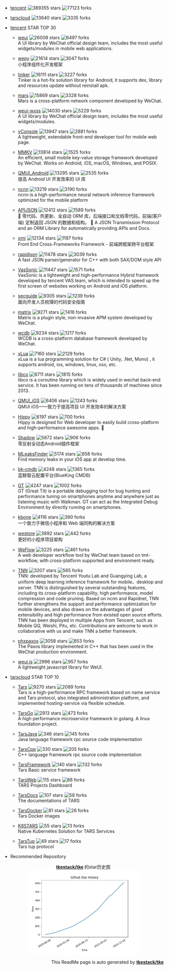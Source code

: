 
+ [tencent](https://github.com/tencent)
![389355 stars](https://img.shields.io/badge/Stars-389355-green)
![77123 forks](https://img.shields.io/badge/Forks-77123-green)

+ [tarscloud](https://github.com/tarscloud)
![13640 stars](https://img.shields.io/badge/Stars-13640-green)
![3335 forks](https://img.shields.io/badge/Forks-3335-green)





+ [tencent](https://github.com/tencent) STAR TOP 30 
    
    + [weui](https://github.com/tencent/weui) 
    ![26008 stars](https://img.shields.io/badge/Stars-26008-green)
    ![6497 forks](https://img.shields.io/badge/Forks-6497-green)  
    A UI library by WeChat official design team, includes the most useful widgets/modules in mobile web applications.
    
    + [wepy](https://github.com/tencent/wepy) 
    ![21614 stars](https://img.shields.io/badge/Stars-21614-green)
    ![3047 forks](https://img.shields.io/badge/Forks-3047-green)  
    小程序组件化开发框架
    
    + [tinker](https://github.com/tencent/tinker) 
    ![16111 stars](https://img.shields.io/badge/Stars-16111-green)
    ![3227 forks](https://img.shields.io/badge/Forks-3227-green)  
    Tinker is a hot-fix solution library for Android, it supports dex, library and resources update without reinstall apk.
    
    + [mars](https://github.com/tencent/mars) 
    ![15869 stars](https://img.shields.io/badge/Stars-15869-green)
    ![3328 forks](https://img.shields.io/badge/Forks-3328-green)  
    Mars is a cross-platform network component  developed by WeChat.
    
    + [weui-wxss](https://github.com/tencent/weui-wxss) 
    ![14030 stars](https://img.shields.io/badge/Stars-14030-green)
    ![5229 forks](https://img.shields.io/badge/Forks-5229-green)  
    A UI library by WeChat official design team, includes the most useful widgets/modules.
    
    + [vConsole](https://github.com/tencent/vConsole) 
    ![13947 stars](https://img.shields.io/badge/Stars-13947-green)
    ![2881 forks](https://img.shields.io/badge/Forks-2881-green)  
    A lightweight, extendable front-end developer tool for mobile web page.
    
    + [MMKV](https://github.com/tencent/MMKV) 
    ![13814 stars](https://img.shields.io/badge/Stars-13814-green)
    ![1525 forks](https://img.shields.io/badge/Forks-1525-green)  
    An efficient, small mobile key-value storage framework developed by WeChat. Works on Android, iOS, macOS, Windows, and POSIX.
    
    + [QMUI_Android](https://github.com/tencent/QMUI_Android) 
    ![13295 stars](https://img.shields.io/badge/Stars-13295-green)
    ![2535 forks](https://img.shields.io/badge/Forks-2535-green)  
    提高 Android UI 开发效率的 UI 库
    
    + [ncnn](https://github.com/tencent/ncnn) 
    ![13219 stars](https://img.shields.io/badge/Stars-13219-green)
    ![3190 forks](https://img.shields.io/badge/Forks-3190-green)  
    ncnn is a high-performance neural network inference framework optimized for the mobile platform
    
    + [APIJSON](https://github.com/tencent/APIJSON) 
    ![12412 stars](https://img.shields.io/badge/Stars-12412-green)
    ![1589 forks](https://img.shields.io/badge/Forks-1589-green)  
    🚀 零代码、热更新、全自动 ORM 库，后端接口和文档零代码，前端(客户端) 定制返回 JSON 的数据和结构。 🚀 A JSON Transmission Protocol and an ORM Library for automatically providing APIs and Docs.
    
    + [omi](https://github.com/tencent/omi) 
    ![12134 stars](https://img.shields.io/badge/Stars-12134-green)
    ![1197 forks](https://img.shields.io/badge/Forks-1197-green)  
     Front End Cross-Frameworks Framework - 前端跨框架跨平台框架
    
    + [rapidjson](https://github.com/tencent/rapidjson) 
    ![11478 stars](https://img.shields.io/badge/Stars-11478-green)
    ![3039 forks](https://img.shields.io/badge/Forks-3039-green)  
    A fast JSON parser/generator for C++ with both SAX/DOM style API
    
    + [VasSonic](https://github.com/tencent/VasSonic) 
    ![11447 stars](https://img.shields.io/badge/Stars-11447-green)
    ![1571 forks](https://img.shields.io/badge/Forks-1571-green)  
    VasSonic is a lightweight and high-performance Hybrid framework developed by tencent VAS team, which is intended to speed up the first screen of websites working on Android and iOS platform. 
    
    + [secguide](https://github.com/tencent/secguide) 
    ![9305 stars](https://img.shields.io/badge/Stars-9305-green)
    ![1239 forks](https://img.shields.io/badge/Forks-1239-green)  
    面向开发人员梳理的代码安全指南
    
    + [matrix](https://github.com/tencent/matrix) 
    ![9271 stars](https://img.shields.io/badge/Stars-9271-green)
    ![1416 forks](https://img.shields.io/badge/Forks-1416-green)  
    Matrix is a plugin style, non-invasive APM system developed by WeChat.
    
    + [wcdb](https://github.com/tencent/wcdb) 
    ![9234 stars](https://img.shields.io/badge/Stars-9234-green)
    ![1217 forks](https://img.shields.io/badge/Forks-1217-green)  
    WCDB is a cross-platform database framework developed by WeChat.
    
    + [xLua](https://github.com/tencent/xLua) 
    ![7160 stars](https://img.shields.io/badge/Stars-7160-green)
    ![2129 forks](https://img.shields.io/badge/Forks-2129-green)  
    xLua is a lua programming solution for  C# ( Unity, .Net, Mono) , it supports android, ios, windows, linux, osx, etc.
    
    + [libco](https://github.com/tencent/libco) 
    ![6711 stars](https://img.shields.io/badge/Stars-6711-green)
    ![1815 forks](https://img.shields.io/badge/Forks-1815-green)  
    libco is a coroutine library which is widely used in wechat  back-end service. It has been running on tens of thousands of machines since 2013.
    
    + [QMUI_iOS](https://github.com/tencent/QMUI_iOS) 
    ![6406 stars](https://img.shields.io/badge/Stars-6406-green)
    ![1243 forks](https://img.shields.io/badge/Forks-1243-green)  
    QMUI iOS——致力于提高项目 UI 开发效率的解决方案
    
    + [Hippy](https://github.com/tencent/Hippy) 
    ![6197 stars](https://img.shields.io/badge/Stars-6197-green)
    ![700 forks](https://img.shields.io/badge/Forks-700-green)  
    Hippy is designed for Web developer to easily build cross-platform and high-performance awesome apps. 👏
    
    + [Shadow](https://github.com/tencent/Shadow) 
    ![5872 stars](https://img.shields.io/badge/Stars-5872-green)
    ![906 forks](https://img.shields.io/badge/Forks-906-green)  
    零反射全动态Android插件框架
    
    + [MLeaksFinder](https://github.com/tencent/MLeaksFinder) 
    ![5174 stars](https://img.shields.io/badge/Stars-5174-green)
    ![858 forks](https://img.shields.io/badge/Forks-858-green)  
    Find memory leaks in your iOS app at develop time.
    
    + [bk-cmdb](https://github.com/tencent/bk-cmdb) 
    ![4248 stars](https://img.shields.io/badge/Stars-4248-green)
    ![1365 forks](https://img.shields.io/badge/Forks-1365-green)  
    蓝鲸智云配置平台(BlueKing CMDB)
    
    + [GT](https://github.com/tencent/GT) 
    ![4247 stars](https://img.shields.io/badge/Stars-4247-green)
    ![1002 forks](https://img.shields.io/badge/Forks-1002-green)  
    GT (Great Tit) is a portable debugging tool for bug hunting and performance tuning on smartphones anytime and anywhere just as listening music with Walkman. GT can act as the Integrated Debug Environment by directly running on smartphones.
    
    + [kbone](https://github.com/tencent/kbone) 
    ![4116 stars](https://img.shields.io/badge/Stars-4116-green)
    ![390 forks](https://img.shields.io/badge/Forks-390-green)  
    一个致力于微信小程序和 Web 端同构的解决方案
    
    + [westore](https://github.com/tencent/westore) 
    ![3892 stars](https://img.shields.io/badge/Stars-3892-green)
    ![442 forks](https://img.shields.io/badge/Forks-442-green)  
    更好的小程序项目架构
    
    + [WeFlow](https://github.com/tencent/WeFlow) 
    ![3225 stars](https://img.shields.io/badge/Stars-3225-green)
    ![461 forks](https://img.shields.io/badge/Forks-461-green)  
    A web developer workflow tool by WeChat team based on tmt-workflow, with cross-platform supported and environment ready.
    
    + [TNN](https://github.com/tencent/TNN) 
    ![3207 stars](https://img.shields.io/badge/Stars-3207-green)
    ![565 forks](https://img.shields.io/badge/Forks-565-green)  
    TNN: developed by Tencent Youtu Lab and Guangying Lab, a uniform deep learning inference framework for mobile、desktop and server. TNN is distinguished by several outstanding features, including its cross-platform capability, high performance, model compression and code pruning. Based on ncnn and Rapidnet, TNN further strengthens the support and performance optimization for mobile devices, and also draws on the advantages of good extensibility and high performance from existed open source efforts. TNN has been deployed in multiple Apps from Tencent, such as Mobile QQ, Weishi, Pitu, etc. Contributions are welcome to work in collaborative with us and make TNN a better framework. 
    
    + [phxpaxos](https://github.com/tencent/phxpaxos) 
    ![3058 stars](https://img.shields.io/badge/Stars-3058-green)
    ![853 forks](https://img.shields.io/badge/Forks-853-green)  
    The Paxos library implemented in C++ that has been used in the WeChat production environment.
    
    + [weui.js](https://github.com/tencent/weui.js) 
    ![2996 stars](https://img.shields.io/badge/Stars-2996-green)
    ![957 forks](https://img.shields.io/badge/Forks-957-green)  
    A lightweight javascript library for WeUI.
    

+ [tarscloud](https://github.com/tarscloud) STAR TOP 10 
    
    + [Tars](https://github.com/tarscloud/Tars) 
    ![9270 stars](https://img.shields.io/badge/Stars-9270-green)
    ![2089 forks](https://img.shields.io/badge/Forks-2089-green)  
    Tars is a high-performance RPC framework based on name service and Tars protocol, also integrated administration platform, and implemented hosting-service via flexible schedule.
    
    + [TarsGo](https://github.com/tarscloud/TarsGo) 
    ![2913 stars](https://img.shields.io/badge/Stars-2913-green)
    ![473 forks](https://img.shields.io/badge/Forks-473-green)  
    A  high performance microservice  framework  in golang. A linux foundation project.
    
    + [TarsJava](https://github.com/tarscloud/TarsJava) 
    ![346 stars](https://img.shields.io/badge/Stars-346-green)
    ![145 forks](https://img.shields.io/badge/Forks-145-green)  
    Java language framework rpc source code implementation
    
    + [TarsCpp](https://github.com/tarscloud/TarsCpp) 
    ![330 stars](https://img.shields.io/badge/Stars-330-green)
    ![205 forks](https://img.shields.io/badge/Forks-205-green)  
    C++ language framework rpc source code implementation
    
    + [TarsFramework](https://github.com/tarscloud/TarsFramework) 
    ![140 stars](https://img.shields.io/badge/Stars-140-green)
    ![132 forks](https://img.shields.io/badge/Forks-132-green)  
    Tars Basic service framework
    
    + [TarsWeb](https://github.com/tarscloud/TarsWeb) 
    ![115 stars](https://img.shields.io/badge/Stars-115-green)
    ![88 forks](https://img.shields.io/badge/Forks-88-green)  
    TARS Projects Dashboard
    
    + [TarsDocs](https://github.com/tarscloud/TarsDocs) 
    ![107 stars](https://img.shields.io/badge/Stars-107-green)
    ![58 forks](https://img.shields.io/badge/Forks-58-green)  
    The documentations of TARS
    
    + [TarsDocker](https://github.com/tarscloud/TarsDocker) 
    ![81 stars](https://img.shields.io/badge/Stars-81-green)
    ![26 forks](https://img.shields.io/badge/Forks-26-green)  
    Tars Docker  images
    
    + [K8STARS](https://github.com/tarscloud/K8STARS) 
    ![55 stars](https://img.shields.io/badge/Stars-55-green)
    ![13 forks](https://img.shields.io/badge/Forks-13-green)  
    Native Kubernetes  Solution for TARS Services
    
    + [TarsTup](https://github.com/tarscloud/TarsTup) 
    ![49 stars](https://img.shields.io/badge/Stars-49-green)
    ![17 forks](https://img.shields.io/badge/Forks-17-green)  
    Tars tup protocol
    


+ Recommended Repository  
<p align="center">
      <strong>
        <a href="https://github.com/tkestack/tke" target="_blank">tkestack/tke</a>
      </strong>  的star历史图
  <br>
  <img src="https://raw.githubusercontent.com/ButterAndButterfly/GithubTools/master/data/stars_history.jpg" width="350px"></img>    
</p>

<p align="right">
      This ReadMe page is auto generated by 
      <strong>
        <a href="https://github.com/tkestack/tke" target="_blank">tkestack/tke</a><br>
      </strong>   
</p>